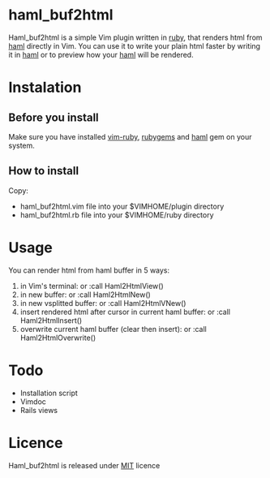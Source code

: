haml_buf2html
=============
Haml\_buf2html is a simple Vim plugin written in [ruby], that renders html from [haml] directly in Vim.
You can use it to write your plain html faster by writing it in [haml] or to preview how your [haml] will be rendered.

Instalation
===========

Before you install
------------------
Make sure you have installed [vim-ruby], [rubygems] and [haml] gem on your system. 

How to install
--------------
Copy:

* haml\_buf2html.vim file into your $VIMHOME/plugin directory
* haml\_buf2html.rb file into your $VIMHOME/ruby directory


Usage
=====
You can render html from haml buffer in 5 ways:

1. in Vim's terminal: 
        <c-h><c-p> or :call Haml2HtmlView()
2. in new buffer: 
        <c-h><c-n> or :call Haml2HtmlNew()
3. in new vsplitted buffer: 
        <c-h><c-v> or :call Haml2HtmlVNew()
4. insert rendered html after cursor in current haml buffer: 
        <c-h><c-i> or :call Haml2HtmlInsert()
5. overwrite current haml buffer (clear then insert):
        <c-h><c-o> or :call Haml2HtmlOverwrite()


Todo
====
* Installation script
* Vimdoc
* Rails views

Licence
=======
Haml\_buf2html is released under [MIT] licence

[ruby]:http://www.ruby-lang.org
[haml]:http://haml-lang.com/
[vim-ruby]:http://vim-ruby.rubyforge.org/
[rubygems]:http://rubygems.org/
[MIT]:www.opensource.org/licenses/mit-license.php
